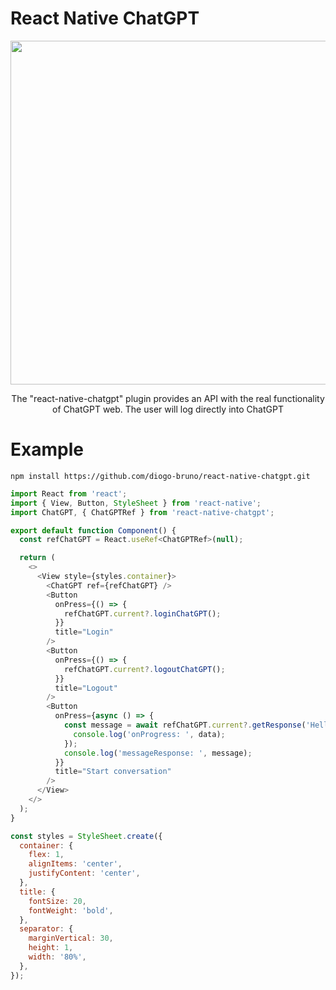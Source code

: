 # React Native ChatGPT

<div style="text-align: center">
<img src="https://github.com/diogo-bruno/react-native-chatgpt/assets/11491923/fdeee84a-9784-4c90-90ac-331d4de47d35" width="550" />
</div>

<p style="text-align: center">
The "react-native-chatgpt" plugin provides an API with the real functionality of ChatGPT web. The user will log directly into ChatGPT
</p>

# Example

```ssh
npm install https://github.com/diogo-bruno/react-native-chatgpt.git
```

```javascript
import React from 'react';
import { View, Button, StyleSheet } from 'react-native';
import ChatGPT, { ChatGPTRef } from 'react-native-chatgpt';

export default function Component() {
  const refChatGPT = React.useRef<ChatGPTRef>(null);

  return (
    <>
      <View style={styles.container}>
        <ChatGPT ref={refChatGPT} />
        <Button
          onPress={() => {
            refChatGPT.current?.loginChatGPT();
          }}
          title="Login"
        />
        <Button
          onPress={() => {
            refChatGPT.current?.logoutChatGPT();
          }}
          title="Logout"
        />
        <Button
          onPress={async () => {
            const message = await refChatGPT.current?.getResponse('Hello', (data: string) => {
              console.log('onProgress: ', data);
            });
            console.log('messageResponse: ', message);
          }}
          title="Start conversation"
        />
      </View>
    </>
  );
}

const styles = StyleSheet.create({
  container: {
    flex: 1,
    alignItems: 'center',
    justifyContent: 'center',
  },
  title: {
    fontSize: 20,
    fontWeight: 'bold',
  },
  separator: {
    marginVertical: 30,
    height: 1,
    width: '80%',
  },
});
```
